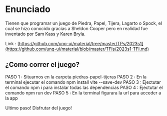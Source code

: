 # Enunciado

Tienen que programar un juego de Piedra, Papel, Tijera, Lagarto o Spock, el cual se hizo conocido gracias a Sheldon Cooper pero en realidad fue inventado por Sam Kass y Karen Bryla.

Link : 
[https://github.com/unq-ui/material/tree/master/TPs/2023s1](https://github.com/unq-ui/material/blob/master/TFIs/2023s1-TFI.md)


## ¿Como correr el juego?

PASO 1 : Situarnos en la carpeta piedras-papel-tijeras
PASO 2 : En la terminal ejecutar el comando npm install vite --save-dev
PASO 3 : Ejectutar el comando npm i para instalar todas las dependencias
PASO 4 : Ejectutar el comando npm run dev
PASO 5 : En la terminal figurara la url para acceder a la app

Ultimo paso! Disfrutar del juego! 





